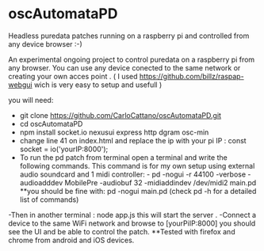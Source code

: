 # oscAutomataPD
Headless puredata patches running on a raspberry pi and controlled from any device browser :-)

An experimental ongoing project to control puredata on a raspberry pi from any browser. You can use any device conected to the same network or creating your own acces point . ( I used https://github.com/billz/raspap-webgui wich is very easy to setup and usefull ) 

you will need:
- git clone https://github.com/CarloCattano/oscAutomataPD.git
- cd oscAutomataPD
- npm install socket.io nexusui express http dgram osc-min
- change line 41 on index.html and replace the ip with your pi IP : const socket = io('yourIP:8000');
- To run the pd patch from terminal open a terminal and write the following commands.
  This command is for my own setup using external audio soundcard and 1 midi controller:
        - pd -nogui -r 44100 -verbose -audioadddev MobilePre -audiobuf 32 -midiaddindev /dev/midi2 main.pd
          **you should be fine with:  pd -nogui main.pd 
              (check pd -h for a detailed list of commands)

-Then in another terminal : node app.js 
  this will start the server .
-Connect a device to the same WiFi network and browse to [yourPiIP:8000] you should see the UI and be able to control the patch.
  **Tested with firefox and chrome from android and iOS devices.
